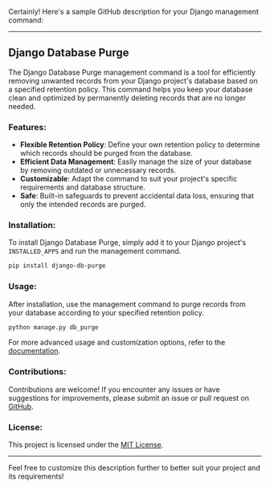 Certainly! Here's a sample GitHub description for your Django management command:

---

## Django Database Purge

The Django Database Purge management command is a tool for efficiently removing unwanted records from your Django project's database based on a specified retention policy. This command helps you keep your database clean and optimized by permanently deleting records that are no longer needed.

### Features:

- **Flexible Retention Policy**: Define your own retention policy to determine which records should be purged from the database.
- **Efficient Data Management**: Easily manage the size of your database by removing outdated or unnecessary records.
- **Customizable**: Adapt the command to suit your project's specific requirements and database structure.
- **Safe**: Built-in safeguards to prevent accidental data loss, ensuring that only the intended records are purged.

### Installation:

To install Django Database Purge, simply add it to your Django project's `INSTALLED_APPS` and run the management command.

```bash
pip install django-db-purge
```

### Usage:

After installation, use the management command to purge records from your database according to your specified retention policy.

```bash
python manage.py db_purge
```

For more advanced usage and customization options, refer to the [documentation](link_to_documentation).

### Contributions:

Contributions are welcome! If you encounter any issues or have suggestions for improvements, please submit an issue or pull request on [GitHub](link_to_github_repo).

### License:

This project is licensed under the [MIT License](link_to_license_file).

---

Feel free to customize this description further to better suit your project and its requirements!
